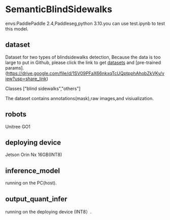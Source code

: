 # SemanticBlindSidewalks

envs:PaddlePaddle 2.4,Paddleseg,python 3.10.you can use test.ipynb to test this model.

## dataset
Dataset for two types of blindsidewalks detection, Because the data is too large to put in Github, please click the link to get [datasets](https://drive.google.com/file/d/14zy1uvRh8fiuFsWJrqBHrkOpFr9RUx9H/view?usp=share_link) and [pre-trained params].(https://drive.google.com/file/d/1SV09PFaX66nkxqTcUQptpphAhobZkVKy/view?usp=share_link)

Classes ["blind sidewalks","others"] 

The dataset contains annotations(mask),raw images,and visiualization.


## robots
 Unitree GO1 

## deploying device 

Jetson Orin Nx 16GB(INT8)

## inference_model

running on the PC(host). 

## output_quant_infer

running on the deploying device (INT8）. 

